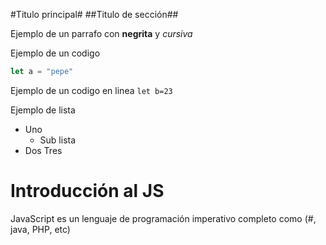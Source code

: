 #Titulo principal#
##Titulo de sección##

Ejemplo de un parrafo con **negrita** y _cursiva_

Ejemplo de un codigo


```js
let a = "pepe"

```
Ejemplo de un codigo en linea `let b=23`

Ejemplo de lista
* Uno
    * Sub lista
* Dos
Tres


# Introducción al JS #
JavaScript es un lenguaje de programación imperativo completo como (#, java, PHP, etc)
